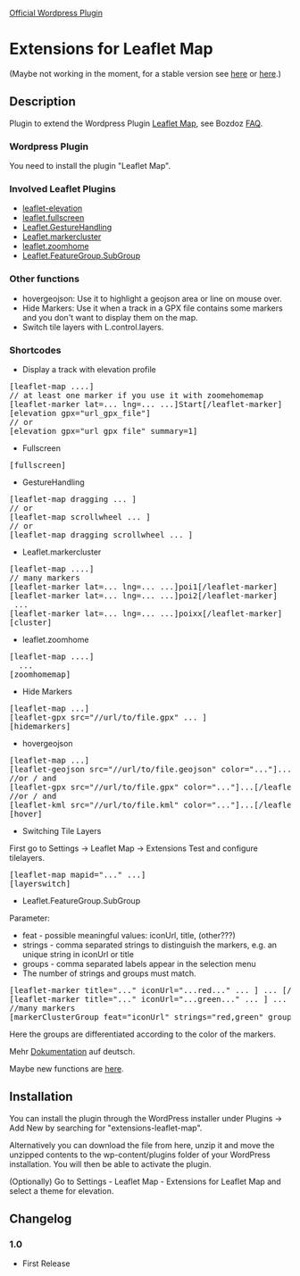 <a href="https://wordpress.org/plugins/extensions-leaflet-map/">Official Wordpress Plugin</a>

# Extensions for Leaflet Map

(Maybe not working in the moment, for a stable version see <a href="https://wordpress.org/plugins/extensions-leaflet-map/">here</a> or <a href="https://github.com/hupe13/extensions-leaflet-map/releases">here</a>.)

## Description

Plugin to extend the Wordpress Plugin <a href="https://wordpress.org/plugins/leaflet-map/">Leaflet Map</a>, see Bozdoz <a href="https://github.com/bozdoz/wp-plugin-leaflet-map#how-can-i-add-another-leaflet-plugin">FAQ</a>.

### Wordpress Plugin

You need to install the plugin "Leaflet Map".

### Involved Leaflet Plugins

*   [leaflet-elevation](https://github.com/Raruto/leaflet-elevation)
*   [leaflet.fullscreen](https://github.com/brunob/leaflet.fullscreen)
*   [Leaflet.GestureHandling](https://github.com/elmarquis/Leaflet.GestureHandling)
*   [Leaflet.markercluster](https://github.com/Leaflet/Leaflet.markercluster)
*   [leaflet.zoomhome](https://github.com/torfsen/leaflet.zoomhome)
*   [Leaflet.FeatureGroup.SubGroup](https://github.com/ghybs/Leaflet.FeatureGroup.SubGroup)

### Other functions

*   hovergeojson: Use it to highlight a geojson area or line on mouse over.
*   Hide Markers: Use it when a track in a GPX file contains some markers and you don't want to display them on the map.
*   Switch tile layers with L.control.layers.

### Shortcodes

* Display a track with elevation profile

<pre>
[leaflet-map ....]
// at least one marker if you use it with zoomehomemap
[leaflet-marker lat=... lng=... ...]Start[/leaflet-marker]
[elevation gpx="url_gpx_file"]
// or
[elevation gpx="url_gpx_file" summary=1]
</pre>

* Fullscreen

<pre>
[fullscreen]
</pre>

* GestureHandling

<pre>
[leaflet-map dragging ... ]
// or
[leaflet-map scrollwheel ... ]
// or
[leaflet-map dragging scrollwheel ... ]
</pre>

* Leaflet.markercluster

<pre>
[leaflet-map ....]
// many markers
[leaflet-marker lat=... lng=... ...]poi1[/leaflet-marker]
[leaflet-marker lat=... lng=... ...]poi2[/leaflet-marker]
 ...
[leaflet-marker lat=... lng=... ...]poixx[/leaflet-marker]
[cluster]
</pre>

* leaflet.zoomhome

<pre>
[leaflet-map ....]
  ...
[zoomhomemap]
</pre>

* Hide Markers

<pre>
[leaflet-map ...]
[leaflet-gpx src="//url/to/file.gpx" ... ]
[hidemarkers]
</pre>

* hovergeojson

<pre>
[leaflet-map ...]
[leaflet-geojson src="//url/to/file.geojson" color="..."]...[/leaflet-geojson]
//or / and
[leaflet-gpx src="//url/to/file.gpx" color="..."]...[/leaflet-gpx]
//or / and
[leaflet-kml src="//url/to/file.kml" color="..."]...[/leaflet-kml]
[hover]
</pre>

* Switching Tile Layers

First go to Settings -> Leaflet Map -> Extensions Test and configure tilelayers.

<pre>
[leaflet-map mapid="..." ...]
[layerswitch]
</pre>

* Leaflet.FeatureGroup.SubGroup

Parameter:
* feat - possible meaningful values: iconUrl, title, (other???)
* strings - comma separated strings to distinguish the markers, e.g. an unique string in iconUrl or title
* groups - comma separated labels appear in the selection menu
* The number of strings and groups must match.

<pre>
[leaflet-marker title="..." iconUrl="...red..." ... ] ... [/leaflet-marker]
[leaflet-marker title="..." iconUrl="...green..." ... ] ... [/leaflet-marker]
//many markers
[markerClusterGroup feat="iconUrl" strings="red,green" groups="rot,gruen"]';
</pre>
Here the groups are differentiated according to the color of the markers.

Mehr <a href="https://phw-web.de/doku/leaflet/">Dokumentation</a> auf deutsch.

Maybe new functions are <a href="https://wordpress.org/plugins/extensions-leaflet-map-testing/">here</a>.

## Installation

You can install the plugin through the WordPress installer under Plugins → Add New by searching for "extensions-leaflet-map".

Alternatively you can download the file from here, unzip it and move the unzipped contents to the wp-content/plugins folder of your WordPress installation. You will then be able to activate the plugin.

(Optionally) Go to Settings - Leaflet Map - Extensions for Leaflet Map and select a theme for elevation.

## Changelog

### 1.0

* First Release
